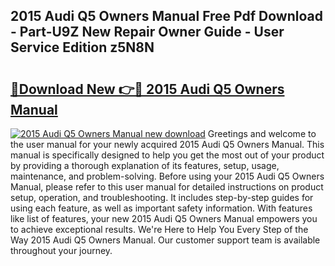 ## 2015 Audi Q5 Owners Manual Free Pdf Download - Part-U9Z New Repair Owner Guide - User Service Edition z5N8N

# <h2><a href="http://bc4579.oget.top/?id=2015+Audi+Q5+Owners+Manual">🔗Download New 👉🔴 2015 Audi Q5 Owners Manual</a></h2>

[![2015 Audi Q5 Owners Manual new download](https://i.imgur.com/5g1atiW.png)](http://bc4579.oget.top/?id=2015+Audi+Q5+Owners+Manual)
Greetings and welcome to the user manual for your newly acquired 2015 Audi Q5 Owners Manual. This manual is specifically designed to help you get the most out of your product by providing a thorough explanation of its features, setup, usage, maintenance, and problem-solving. Before using your 2015 Audi Q5 Owners Manual, please refer to this user manual for detailed instructions on product setup, operation, and troubleshooting. It includes step-by-step guides for using each feature, as well as important safety information. With features like list of features, your new 2015 Audi Q5 Owners Manual empowers you to achieve exceptional results. We're Here to Help You Every Step of the Way 2015 Audi Q5 Owners Manual. Our customer support team is available throughout your journey.
